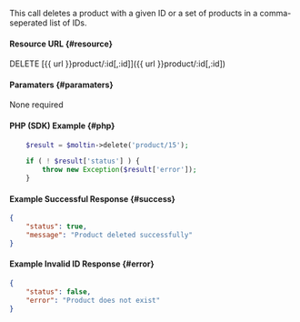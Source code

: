<!--
@title DELETE product/:id
@author Moltin Ltd
@description Deletes a product with a given ID or in a comma-seperated list of IDs

@sidebar 1
@family Product
@rate No
@auth Yes
@format JSON
@http DELETE
@version beta
-->
This call deletes a product with a given ID or a set of products in a comma-seperated list of IDs.

#### Resource URL	{#resource}
DELETE [{{ url }}product/:id[,:id]]({{ url }}product/:id[,:id])


#### Paramaters	{#paramaters}
None required

#### PHP (SDK) Example	{#php}
``` php
	$result = $moltin->delete('product/15');

	if ( ! $result['status'] ) {
		throw new Exception($result['error']);
	}
```

#### Example Successful Response	{#success}
``` json
{
    "status": true,
    "message": "Product deleted successfully"
}
```


#### Example Invalid ID Response	{#error}
``` json
{
	"status": false,
	"error": "Product does not exist"
}
```
